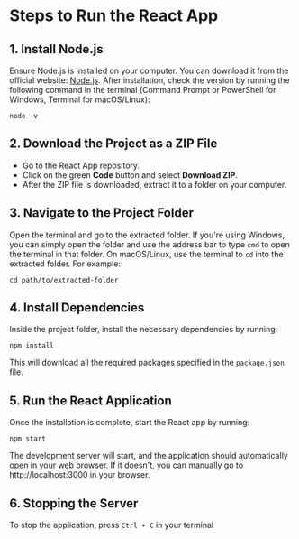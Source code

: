 # Steps to Run the React App

## 1. **Install Node.js**
Ensure Node.js is installed on your computer. You can download it from the official website: [Node.js](https://nodejs.org). After installation, check the version by running the following command in the terminal (Command Prompt or PowerShell for Windows, Terminal for macOS/Linux):

```
node -v
```

## 2. **Download the Project as a ZIP File**
- Go to the React App repository.
- Click on the green **Code** button and select **Download ZIP**.
- After the ZIP file is downloaded, extract it to a folder on your computer.

## 3. **Navigate to the Project Folder**
Open the terminal and go to the extracted folder. If you're using Windows, you can simply open the folder and use the address bar to type `cmd` to open the terminal in that folder. On macOS/Linux, use the terminal to `cd` into the extracted folder. For example:

```
cd path/to/extracted-folder
```

## 4. **Install Dependencies**
Inside the project folder, install the necessary dependencies by running:

```
npm install
```

This will download all the required packages specified in the `package.json` file.

## 5. **Run the React Application**
Once the installation is complete, start the React app by running:

```
npm start
```

The development server will start, and the application should automatically open in your web browser. If it doesn't, you can manually go to http://localhost:3000 in your browser.

## 6. **Stopping the Server**
To stop the application, press `Ctrl + C` in your terminal